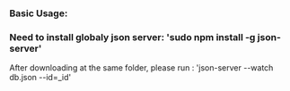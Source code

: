 ### Basic Usage:

### Need to install globaly json server: 'sudo npm install -g json-server'

After downloading at the same folder, please run : 'json-server --watch db.json --id=\_id'
